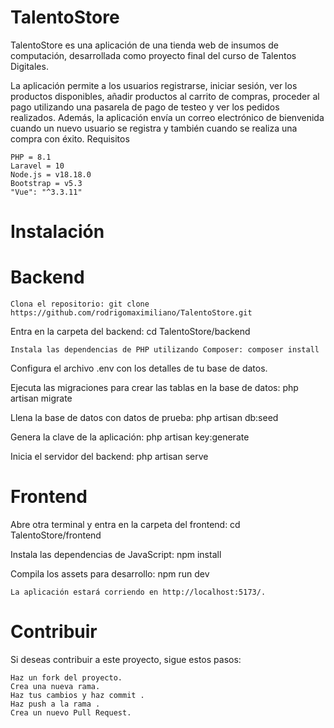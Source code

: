 # TalentoStore

TalentoStore es una aplicación de una tienda web de insumos de computación, desarrollada como proyecto final del curso de Talentos Digitales.

La aplicación permite a los usuarios registrarse, iniciar sesión, ver los productos disponibles, añadir productos al carrito de compras, proceder al pago utilizando una pasarela de pago de testeo y ver los pedidos realizados. Además, la aplicación envía un correo electrónico de bienvenida cuando un nuevo usuario se registra y también cuando se realiza una compra con éxito.
Requisitos

    PHP = 8.1
    Laravel = 10
    Node.js = v18.18.0
    Bootstrap = v5.3
    "Vue": "^3.3.11"
# Instalación

# Backend

    Clona el repositorio: git clone https://github.com/rodrigomaximiliano/TalentoStore.git

Entra en la carpeta del backend: cd TalentoStore/backend

    Instala las dependencias de PHP utilizando Composer: composer install
Configura el archivo .env con los detalles de tu base de datos.

Ejecuta las migraciones para crear las tablas en la base de datos: php artisan migrate

Llena la base de datos con datos de prueba: php artisan db:seed

Genera la clave de la aplicación: php artisan key:generate

Inicia el servidor del backend: php artisan serve

# Frontend

Abre otra terminal y entra en la carpeta del frontend: cd TalentoStore/frontend

Instala las dependencias de JavaScript: npm install

Compila los assets para desarrollo: npm run dev

    La aplicación estará corriendo en http://localhost:5173/.
# Contribuir

Si deseas contribuir a este proyecto, sigue estos pasos:

    Haz un fork del proyecto.
    Crea una nueva rama.
    Haz tus cambios y haz commit .
    Haz push a la rama .
    Crea un nuevo Pull Request.
